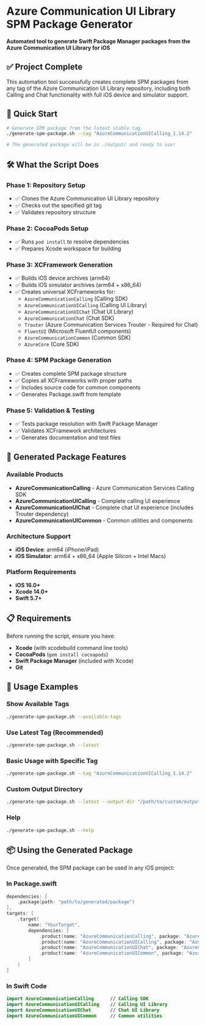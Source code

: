 # Azure Communication UI Library SPM Package Generator

**Automated tool to generate Swift Package Manager packages from the Azure Communication UI Library for iOS**

## ✅ Project Complete

This automation tool successfully creates complete SPM packages from any tag of the Azure Communication UI Library repository, including both Calling and Chat functionality with full iOS device and simulator support.

## 🚀 Quick Start

```bash
# Generate SPM package from the latest stable tag
./generate-spm-package.sh --tag "AzureCommunicationUICalling_1.14.2"

# The generated package will be in ./output/ and ready to use!
```


## 🛠️ What the Script Does

### Phase 1: Repository Setup
- ✅ Clones the Azure Communication UI Library repository
- ✅ Checks out the specified git tag
- ✅ Validates repository structure

### Phase 2: CocoaPods Setup  
- ✅ Runs `pod install` to resolve dependencies
- ✅ Prepares Xcode workspace for building

### Phase 3: XCFramework Generation
- ✅ Builds iOS device archives (arm64)
- ✅ Builds iOS simulator archives (arm64 + x86_64) 
- ✅ Creates universal XCFrameworks for:
  - `AzureCommunicationCalling` (Calling SDK)
  - `AzureCommunicationUICalling` (Calling UI Library)
  - `AzureCommunicationUIChat` (Chat UI Library)
  - `AzureCommunicationChat` (Chat SDK)
  - `Trouter` (Azure Communication Services Trouter - Required for Chat)
  - `FluentUI` (Microsoft FluentUI components)
  - `AzureCommunicationCommon` (Common SDK)
  - `AzureCore` (Core SDK)

### Phase 4: SPM Package Generation
- ✅ Creates complete SPM package structure
- ✅ Copies all XCFrameworks with proper paths
- ✅ Includes source code for common components
- ✅ Generates Package.swift from template

### Phase 5: Validation & Testing
- ✅ Tests package resolution with Swift Package Manager
- ✅ Validates XCFramework architectures
- ✅ Generates documentation and test files

## 📱 Generated Package Features

### Available Products
- **AzureCommunicationCalling** - Azure Communication Services Calling SDK
- **AzureCommunicationUICalling** - Complete calling UI experience
- **AzureCommunicationUIChat** - Complete chat UI experience (includes Trouter dependency)
- **AzureCommunicationUICommon** - Common utilities and components

### Architecture Support
- **iOS Device**: arm64 (iPhone/iPad)
- **iOS Simulator**: arm64 + x86_64 (Apple Silicon + Intel Macs)

### Platform Requirements
- **iOS 16.0+**
- **Xcode 14.0+**
- **Swift 5.7+**

## 📋 Requirements

Before running the script, ensure you have:

- **Xcode** (with xcodebuild command line tools)
- **CocoaPods** (`gem install cocoapods`)
- **Swift Package Manager** (included with Xcode)
- **Git**

## 🔧 Usage Examples

### Show Available Tags
```bash
./generate-spm-package.sh --available-tags
```

### Use Latest Tag (Recommended)
```bash
./generate-spm-package.sh --latest
```

### Basic Usage with Specific Tag
```bash
./generate-spm-package.sh --tag "AzureCommunicationUICalling_1.14.2"
```

### Custom Output Directory
```bash
./generate-spm-package.sh --latest --output-dir "/path/to/custom/output"
```

### Help
```bash
./generate-spm-package.sh --help
```

## 📦 Using the Generated Package

Once generated, the SPM package can be used in any iOS project:

### In Package.swift
```swift
dependencies: [
    .package(path: "path/to/generated/package")
],
targets: [
    .target(
        name: "YourTarget",
        dependencies: [
            .product(name: "AzureCommunicationCalling", package: "AzureCommunicationUI"),
            .product(name: "AzureCommunicationUICalling", package: "AzureCommunicationUI"),
            .product(name: "AzureCommunicationUIChat", package: "AzureCommunicationUI"),
            .product(name: "AzureCommunicationUICommon", package: "AzureCommunicationUI")
        ]
    )
]
```

### In Swift Code
```swift
import AzureCommunicationCalling      // Calling SDK
import AzureCommunicationUICalling    // Calling UI Library
import AzureCommunicationUIChat       // Chat UI Library
import AzureCommunicationUICommon     // Common utilities
```